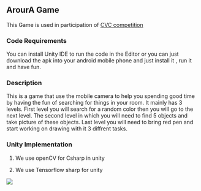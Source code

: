 ## ArourA Game
This Game is used in participation of [CVC competition](http://ihub.asu.edu.eg/computervisioncompetition.html)

### Code Requirements
You can install Unity IDE to run the code in the Editor or you can just download the apk into your android mobile phone and just install it , run it and have fun.

### Description
This is a game that use the mobile camera to help you spending good time by having the fun of searching for things in your room. It mainly has 3 levels. First level you will search for a random color then you will go to the next level. The second level in which you will need to find 5 objects and take picture of these objects. Last level you will need to bring red pen and start working on drawing with it 3 diffrent tasks.

### Unity  Implementation

1) We use openCV for Csharp in unity

2) We use Tensorflow sharp for unity

<img src="https://github.com/EL-SHREIF/Image_processing_game/blob/master/items/hola.gif">
